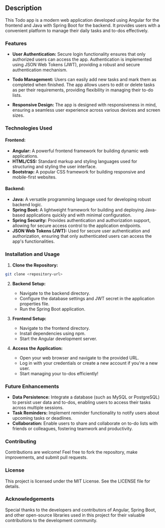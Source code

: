 ## Description

This Todo app is a modern web application developed using Angular for the frontend and Java with Spring Boot for the backend. It provides users with a convenient platform to manage their daily tasks and to-dos effectively.

### Features

- **User Authentication:** Secure login functionality ensures that only authorized users can access the app. Authentication is implemented using JSON Web Tokens (JWT), providing a robust and secure authentication mechanism.

- **Todo Management:** Users can easily add new tasks and mark them as completed when finished. The app allows users to edit or delete tasks as per their requirements, providing flexibility in managing their to-do lists.

- **Responsive Design:** The app is designed with responsiveness in mind, ensuring a seamless user experience across various devices and screen sizes.

### Technologies Used

#### Frontend:

- **Angular:** A powerful frontend framework for building dynamic web applications.
- **HTML/CSS:** Standard markup and styling languages used for structuring and styling the user interface.
- **Bootstrap:** A popular CSS framework for building responsive and mobile-first websites.

#### Backend:

- **Java:** A versatile programming language used for developing robust backend logic.
- **Spring Boot:** A lightweight framework for building and deploying Java-based applications quickly and with minimal configuration.
- **Spring Security:** Provides authentication and authorization support, allowing for secure access control to the application endpoints.
- **JSON Web Tokens (JWT):** Used for secure user authentication and authorization, ensuring that only authenticated users can access the app's functionalities.

### Installation and Usage

1. **Clone the Repository:**

```bash
git clone <repository-url>
```

2. **Backend Setup:**
   - Navigate to the backend directory.
   - Configure the database settings and JWT secret in the application properties file.
   - Run the Spring Boot application.

3. **Frontend Setup:**
   - Navigate to the frontend directory.
   - Install dependencies using npm.
   - Start the Angular development server.

4. **Access the Application:**
   - Open your web browser and navigate to the provided URL.
   - Log in with your credentials or create a new account if you're a new user.
   - Start managing your to-dos efficiently!

### Future Enhancements

- **Data Persistence:** Integrate a database (such as MySQL or PostgreSQL) to persist user data and to-dos, enabling users to access their tasks across multiple sessions.
- **Task Reminders:** Implement reminder functionality to notify users about upcoming tasks or deadlines.
- **Collaboration:** Enable users to share and collaborate on to-do lists with friends or colleagues, fostering teamwork and productivity.

### Contributing

Contributions are welcome! Feel free to fork the repository, make improvements, and submit pull requests.

### License

This project is licensed under the MIT License. See the LICENSE file for details.

### Acknowledgements

Special thanks to the developers and contributors of Angular, Spring Boot, and other open-source libraries used in this project for their valuable contributions to the development community.
